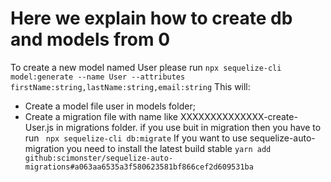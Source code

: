 # Here we explain how to create db and models from 0

To create a new model named User please run `npx sequelize-cli model:generate --name User --attributes firstName:string,lastName:string,email:string`
This will:

- Create a model file user in models folder;
- Create a migration file with name like XXXXXXXXXXXXXX-create-User.js in migrations folder.
if you use buit in migration then you have to run ` npx sequelize-cli db:migrate`
If you want to use sequelize-auto-migration you need to install the latest build stable `yarn add github:scimonster/sequelize-auto-migrations#a063aa6535a3f580623581bf866cef2d609531ba`
